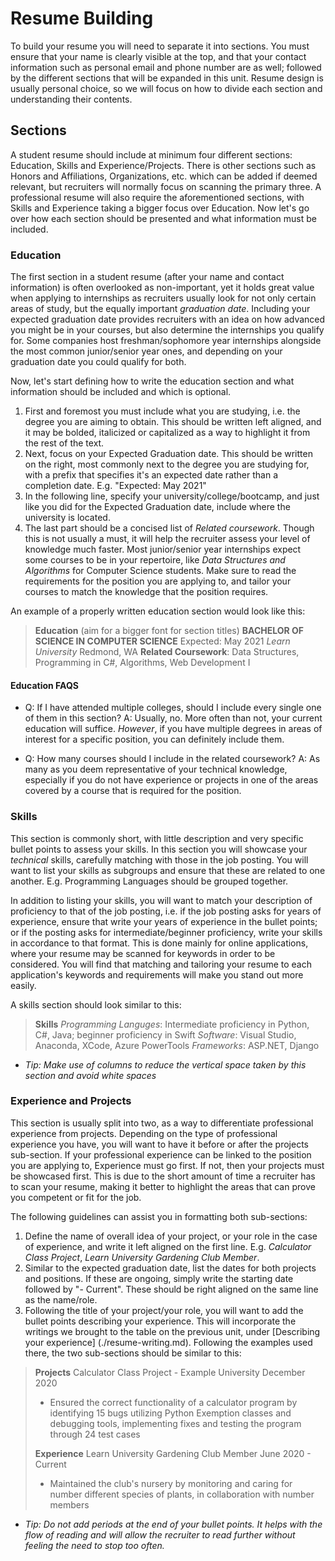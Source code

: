 # Resume Building

To build your resume you will need to separate it into sections. You must ensure that your name is clearly visible at the top, and that your contact information such as personal email and phone number are as well; followed by the different sections that will be expanded in this unit. Resume design is usually personal choice, so we will focus on how to divide each section and understanding their contents.

## Sections

A student resume should include at minimum four different sections: Education, Skills and Experience/Projects. There is other sections such as Honors and Affiliations, Organizations, etc. which can be added if deemed relevant, but recruiters will normally focus on scanning the primary three. A professional resume will also require the aforementioned sections, with Skills and Experience taking a bigger focus over Education. Now let's go over how each section should be presented and what information must be included.

### Education

The first section in a student resume (after your name and contact information) is often overlooked as non-important, yet it holds great value when applying to internships as recruiters usually look for not only certain areas of study, but the equally important *graduation date*. Including your expected graduation date provides recruiters with an idea on how advanced you might be in your courses, but also determine the internships you qualify for. Some companies host freshman/sophomore year internships alongside the most common junior/senior year ones, and depending on your graduation date you could qualify for both.

Now, let's start defining how to write the education section and what information should be included and which is optional.

1. First and foremost you must include what you are studying, i.e. the degree you are aiming to obtain. This should be written left aligned, and it may be bolded, italicized or capitalized as a way to highlight it from the rest of the text.
1. Next, focus on your Expected Graduation date. This should be written on the right, most commonly next to the degree you are studying for, with a prefix that specifies it's an expected date rather than a completion date. E.g. "Expected: May 2021"
1. In the following line, specify your university/college/bootcamp, and just like you did for the Expected Graduation date, include where the university is located.
1. The last part should be a concised list of *Related coursework*. Though this is not usually a must, it will help the recruiter assess your level of knowledge much faster. Most junior/senior year internships expect some courses to be in your repertoire, like *Data Structures and Algorithms* for Computer Science students. Make sure to read the requirements for the position you are applying to, and tailor your courses to match the knowledge that the position requires.

An example of a properly written education section would look like this:

> **Education** (aim for a bigger font for section titles)
> **BACHELOR OF SCIENCE IN COMPUTER SCIENCE**                            Expected: May 2021
> *Learn University*                                                          Redmond, WA
> **Related Coursework**: Data Structures, Programming in C#, Algorithms, Web Development I 

#### Education FAQS

- Q: If I have attended multiple colleges, should I include every single one of them in this section?
A: Usually, no. More often than not, your current education will suffice. *However*, if you have multiple degrees in areas of interest for a specific position, you can definitely include them. 

- Q: How many courses should I include in the related coursework?
A: As many as you deem representative of your technical knowledge, especially if you do not have experience or projects in one of the areas covered by a course that is required for the position.

### Skills

This section is commonly short, with little description and very specific bullet points to assess your skills. In this section you will showcase your *technical* skills, carefully matching with those in the job posting. You will want to list your skills as subgroups and ensure that these are related to one another. E.g. Programming Languages should be grouped together. 

In addition to listing your skills, you will want to match your description of proficiency to that of the job posting, i.e. if the job posting asks for years of experience, ensure that write your years of experience in the bullet points; or if the posting asks for intermediate/beginner proficiency, write your skills in accordance to that format. This is done mainly for online applications, where your resume may be scanned for keywords in order to be considered. You will find that matching and tailoring your resume to each application's keywords and requirements will make you stand out more easily.

A skills section should look similar to this:

> **Skills**
> *Programming Languges*: Intermediate proficiency in Python, C#, Java; beginner proficiency in Swift
> *Software*: Visual Studio, Anaconda, XCode, Azure PowerTools
> *Frameworks*: ASP.NET, Django

- *Tip: Make use of columns to reduce the vertical space taken by this section and avoid white spaces*

### Experience and Projects

This section is usually split into two, as a way to differentiate professional experience from projects. Depending on the type of professional experience you have, you will want to have it before or after the projects sub-section. If your professional experience can be linked to the position you are applying to, Experience must go first. If not, then your projects must be showcased first. This is due to the short amount of time a recruiter has to scan your resume, making it better to highlight the areas that can prove you competent or fit for the job. 

The following guidelines can assist you in formatting both sub-sections:
1. Define the name of overall idea of your project, or your role in the case of experience, and write it left aligned on the first line. E.g. *Calculator Class Project*, *Learn University Gardening Club Member*.
1. Similar to the expected graduation date, list the dates for both projects and positions. If these are ongoing, simply write the starting date followed by "- Current". These should be right aligned on the same line as the name/role.
1. Following the title of your project/your role, you will want to add the bullet points describing your experience. This will incorporate the writings we brought to the table on the previous unit, under [Describing your experience] (./resume-writing.md). Following the examples used there, the two sub-sections should be similar to this:

> **Projects**
> Calculator Class Project - Example University             December 2020
> - Ensured the correct functionality of a calculator program by identifying 15 bugs utilizing Python Exemption classes and debugging tools, implementing fixes and testing the program through 24 test cases
>
> **Experience**
> Learn University Gardening Club Member               June 2020 - Current
> - Maintained the club's nursery by monitoring and caring for number different species of plants, in collaboration with number members

- *Tip: Do not add periods at the end of your bullet points. It helps with the flow of reading and will allow the recruiter to read further without feeling the need to stop too often.*
